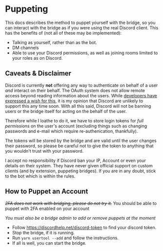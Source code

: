 # Puppeting

This docs describes the method to puppet yourself with the bridge, so you can
interact with the bridge as if you were using the real Discord client. This
has the benefits of (not all of these may be implemented):
 * Talking as yourself, rather than as the bot.
 * DM channels
 * Able to use your Discord permissions, as well as joining rooms limited to
   your roles as on Discord.

## Caveats & Disclaimer

Discord is currently __not__ offering any way to authenticate on behalf
of a user _and_ interact on their behalf. The OAuth system does not allow
remote access beyond reading information about the users. While [developers have
expressed a wish for this](https://feedback.discordapp.com/forums/326712-discord-dream-land/suggestions/16753837-support-custom-clients),
it is my opinion that Discord are unlikely to support this any time soon. With
all this said, Discord will not be banning users or the bridge itself for acting
on the behalf of the user.

Therefore while I loathe to do it, we have to store login tokens for *full
permissions* on the user's account (excluding things such as changing passwords
  and e-mail which require re-authenication, thankfully).

The tokens will be stored by the bridge and are valid until the user
changes their password, so please be careful not to give the token to anything
that you wouldn't trust with your password.

I accept no responsibility if Discord ban your IP, Account or even your details on
their system. They have never given official support on custom clients (and
  by extension, puppeting bridges). If you are in any doubt, stick to the
  bot which is within the rules.

## How to Puppet an Account
~~*2FA does not work with bridging, please do not try it.*~~
You should be able to puppet with 2FA enabled on your account

*You must also be a bridge admin to add or remove puppets at the moment*

* Follow https://discordhelp.net/discord-token to find your discord token.
* Stop the bridge, if it is running.
* Run `yarn usertool --add` and follow the instructions.
* If all is well, you can start the bridge.
